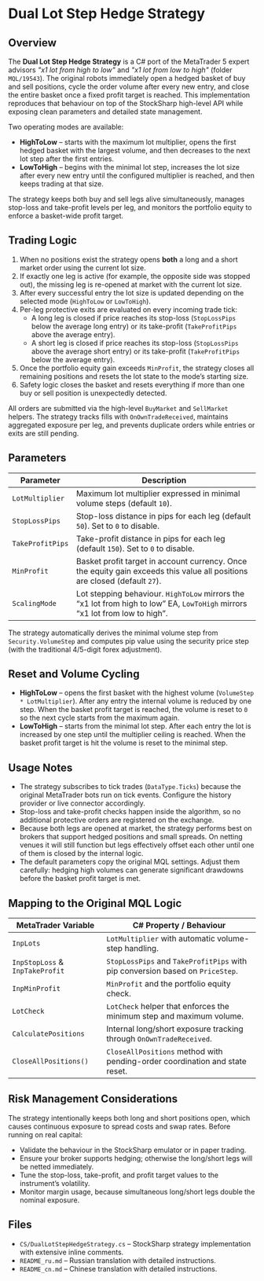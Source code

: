 # Dual Lot Step Hedge Strategy

## Overview

The **Dual Lot Step Hedge Strategy** is a C# port of the MetaTrader 5 expert advisors *"x1 lot from high to low"* and *"x1 lot from low to high"* (folder `MQL/19543`). The original robots immediately open a hedged basket of buy and sell positions, cycle the order volume after every new entry, and close the entire basket once a fixed profit target is reached. This implementation reproduces that behaviour on top of the StockSharp high-level API while exposing clean parameters and detailed state management.

Two operating modes are available:

- **HighToLow** – starts with the maximum lot multiplier, opens the first hedged basket with the largest volume, and then decreases to the next lot step after the first entries.
- **LowToHigh** – begins with the minimal lot step, increases the lot size after every new entry until the configured multiplier is reached, and then keeps trading at that size.

The strategy keeps both buy and sell legs alive simultaneously, manages stop-loss and take-profit levels per leg, and monitors the portfolio equity to enforce a basket-wide profit target.

## Trading Logic

1. When no positions exist the strategy opens **both** a long and a short market order using the current lot size.
2. If exactly one leg is active (for example, the opposite side was stopped out), the missing leg is re-opened at market with the current lot size.
3. After every successful entry the lot size is updated depending on the selected mode (`HighToLow` or `LowToHigh`).
4. Per-leg protective exits are evaluated on every incoming trade tick:
   - A long leg is closed if price reaches its stop-loss (`StopLossPips` below the average long entry) or its take-profit (`TakeProfitPips` above the average entry).
   - A short leg is closed if price reaches its stop-loss (`StopLossPips` above the average short entry) or its take-profit (`TakeProfitPips` below the average entry).
5. Once the portfolio equity gain exceeds `MinProfit`, the strategy closes all remaining positions and resets the lot state to the mode’s starting size.
6. Safety logic closes the basket and resets everything if more than one buy or sell position is unexpectedly detected.

All orders are submitted via the high-level `BuyMarket` and `SellMarket` helpers. The strategy tracks fills with `OnOwnTradeReceived`, maintains aggregated exposure per leg, and prevents duplicate orders while entries or exits are still pending.

## Parameters

| Parameter | Description |
|-----------|-------------|
| `LotMultiplier` | Maximum lot multiplier expressed in minimal volume steps (default `10`). |
| `StopLossPips` | Stop-loss distance in pips for each leg (default `50`). Set to `0` to disable. |
| `TakeProfitPips` | Take-profit distance in pips for each leg (default `150`). Set to `0` to disable. |
| `MinProfit` | Basket profit target in account currency. Once the equity gain exceeds this value all positions are closed (default `27`). |
| `ScalingMode` | Lot stepping behaviour. `HighToLow` mirrors the “x1 lot from high to low” EA, `LowToHigh` mirrors “x1 lot from low to high”. |

The strategy automatically derives the minimal volume step from `Security.VolumeStep` and computes pip value using the security price step (with the traditional 4/5-digit forex adjustment).

## Reset and Volume Cycling

- **HighToLow** – opens the first basket with the highest volume (`VolumeStep * LotMultiplier`). After any entry the internal volume is reduced by one step. When the basket profit target is reached, the volume is reset to `0` so the next cycle starts from the maximum again.
- **LowToHigh** – starts from the minimal lot step. After each entry the lot is increased by one step until the multiplier ceiling is reached. When the basket profit target is hit the volume is reset to the minimal step.

## Usage Notes

- The strategy subscribes to tick trades (`DataType.Ticks`) because the original MetaTrader bots run on tick events. Configure the history provider or live connector accordingly.
- Stop-loss and take-profit checks happen inside the algorithm, so no additional protective orders are registered on the exchange.
- Because both legs are opened at market, the strategy performs best on brokers that support hedged positions and small spreads. On netting venues it will still function but legs effectively offset each other until one of them is closed by the internal logic.
- The default parameters copy the original MQL settings. Adjust them carefully: hedging high volumes can generate significant drawdowns before the basket profit target is met.

## Mapping to the Original MQL Logic

| MetaTrader Variable | C# Property / Behaviour |
|---------------------|-------------------------|
| `InpLots` | `LotMultiplier` with automatic volume-step handling. |
| `InpStopLoss` & `InpTakeProfit` | `StopLossPips` and `TakeProfitPips` with pip conversion based on `PriceStep`. |
| `InpMinProfit` | `MinProfit` and the portfolio equity check. |
| `LotCheck` | `LotCheck` helper that enforces the minimum step and maximum volume. |
| `CalculatePositions` | Internal long/short exposure tracking through `OnOwnTradeReceived`. |
| `CloseAllPositions()` | `CloseAllPositions` method with pending-order coordination and state reset. |

## Risk Management Considerations

The strategy intentionally keeps both long and short positions open, which causes continuous exposure to spread costs and swap rates. Before running on real capital:

- Validate the behaviour in the StockSharp emulator or in paper trading.
- Ensure your broker supports hedging; otherwise the long/short legs will be netted immediately.
- Tune the stop-loss, take-profit, and profit target values to the instrument’s volatility.
- Monitor margin usage, because simultaneous long/short legs double the nominal exposure.

## Files

- `CS/DualLotStepHedgeStrategy.cs` – StockSharp strategy implementation with extensive inline comments.
- `README_ru.md` – Russian translation with detailed instructions.
- `README_cn.md` – Chinese translation with detailed instructions.
